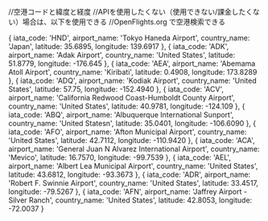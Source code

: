 //空港コードと緯度と経度
//APIを使用したくない（使用できない/課金したくない）場合は、以下を使用できる
//OpenFlights.org  で空港検索できる

{
  iata_code: 'HND',
  airport_name: 'Tokyo Haneda Airport',
  country_name: 'Japan',
  latitude: 35.6895,
  longitude: 139.6917
},
{
  iata_code: 'ADK',
  airport_name: 'Adak Airport',
  country_name: 'United States',
  latitude: 51.8779,
  longitude: -176.645
},
{
  iata_code: 'AEA',
  airport_name: 'Abemama Atoll Airport',
  country_name: 'Kiribati',
  latitude: 0.4908,
  longitude: 173.8289
},
{
  iata_code: 'ADQ',
  airport_name: 'Kodiak Airport',
  country_name: 'United States',
  latitude: 57.75,
  longitude: -152.4940
},
{
  iata_code: 'ACV',
  airport_name: 'California Redwood Coast-Humboldt County Airport',
  country_name: 'United States',
  latitude: 40.9781,
  longitude: -124.109
},
{
  iata_code: 'ABQ',
  airport_name: 'Albuquerque International Sunport',
  country_name: 'United Statesn',
  latitude: 35.0401,
  longitude: -106.6090
},
{
  iata_code: 'AFO',
  airport_name: 'Afton Municipal Airport',
  country_name: 'United States',
  latitude: 42.7112,
  longitude: -110.9420
},
{
  iata_code: 'ACA',
  airport_name: 'General Juan N Alvarez International Airport',
  country_name: 'Mevico',
  latitude: 16.7570,
  longitude: -99.7539
},
{
  iata_code: 'AEL',
  airport_name: 'Albert Lea Municipal Airport',
  country_name: 'United States',
  latitude: 43.6812,
  longitude: -93.3673
},
{
  iata_code: 'ADR',
  airport_name: 'Robert F. Swinnie Airport',
  country_name: 'United States',
  latitude: 33.4517,
  longitude: -79.5267
},
{
  iata_code: 'AFN',
  airport_name: 'Jaffrey Airport - Silver Ranch',
  country_name: 'United States',
  latitude: 42.8053,
  longitude: -72.0037
}